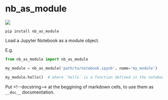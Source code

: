 # nb_as_module

[![](https://github.com/sradc/nb_as_module/workflows/Python%20package/badge.svg)](https://github.com/sradc/nb_as_module/commits/)

`pip install nb_as_module`

Load a Jupyter Notebook as a module object.

E.g.

```python
from nb_as_module import nb_as_module

my_module = nb_as_module('path/to/notebook.ipynb', name='my_module')

my_module.hello()  # where `hello` is a function defined in the notebook.
```

Put \<!--docstring--> at the beggining of markdown cells,
to use them as `__doc__` documentation.
